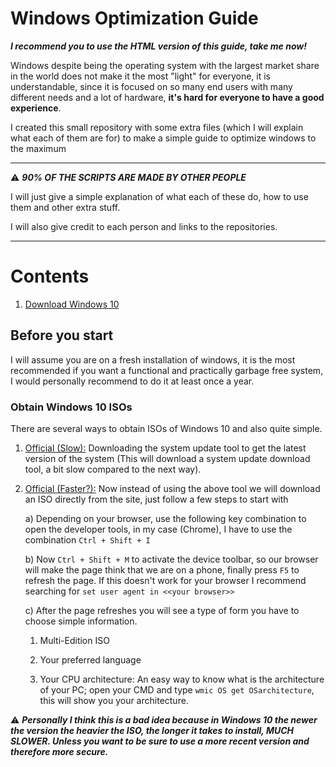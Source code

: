 # Windows Optimization Guide 

***I recommend you to use the HTML version of this guide, take me now!***

Windows despite being the operating system with the largest market share in the world does not make it the most "light" for everyone, it is understandable, since it is focused on so many end users with many different needs and a lot of hardware, **it's hard for everyone to have a good experience**.

I created this small repository with some extra files (which I will explain what each of them are for) to make a simple guide to optimize windows to the maximum

---

⚠ ***90% OF THE SCRIPTS ARE MADE BY OTHER PEOPLE***

I will just give a simple explanation of what each of these do, how to use them and other extra stuff.

I will also give credit to each person and links to the repositories.

---

# Contents

1) [Download Windows 10](#getWin10)

## Before you start

I will assume you are on a fresh installation of windows, it is the most recommended if you want a functional and practically garbage free system, I would personally recommend to do it at least once a year.

<h3 id="getWin10">Obtain Windows 10 ISOs</h3>

There are several ways to obtain ISOs of Windows 10 and also quite simple.

1) [Official (Slow):](https://www.microsoft.com/en-us/software-download/windows10) Downloading the system update tool to get the latest version of the system (This will download a system update download tool, a bit slow compared to the next way).
2) [Official (Faster?):](https://www.microsoft.com/en-us/software-download/windows10) Now instead of using the above tool we will download an ISO directly from the site, just follow a few steps to start with

    a) Depending on your browser, use the following key combination to open the developer tools, in my case (Chrome), I have to use the combination `Ctrl + Shift + I`
    
    b) Now `Ctrl + Shift + M` to activate the device toolbar, so our browser will make the page think that we are on a phone, finally press `F5` to refresh the page. If this doesn't work for your browser I recommend searching for `set user agent in <<your browser>>`
    
    c) After the page refreshes you will see a type of form you have to choose simple information.
    
    1) Multi-Edition ISO
    
    2) Your preferred language
    
    3) Your CPU architecture: An easy way to know what is the architecture of your PC; open your CMD and type `wmic OS get OSarchitecture`, this will show you your architecture.

    
⚠ ***Personally I think this is a bad idea because in Windows 10 the newer the version the heavier the ISO, the longer it takes to install, MUCH SLOWER. Unless you want to be sure to use a more recent version and therefore more secure.***
